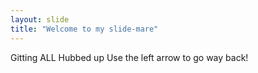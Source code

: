 ```yaml
---
layout: slide
title: "Welcome to my slide-mare"
---
```

Gitting ALL Hubbed up
Use the left arrow to go way back!
